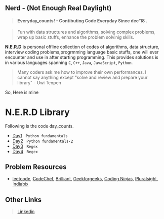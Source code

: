 ## Nerd - (Not Enough Real Daylight) 
> #### Everyday_counts! - Contibuting Code Everyday Since dec'18 .

> Fun with data structures and algorithms, solving complex problems, wrap up basic stuffs, enhance the problem solvinig skills.

**N.E.R.D**  is personal offline collection of codes of algorithms, data structure, interview coding problems,progrmming language basic stuffs, one will ever encounter and use in after starting programming. 
This provides solutions is in various languages spanning `C`, `C++`, `Java`, `JavaScript`, `Python`.

 > Many coders ask me how to improve their own performances. I cannot say anything except "solve and review and prepare your library" - Uwi Tenpen
 
So, Here is mine

# N.E.R.D Library
Following is the code day_counts.

- [Day1](https://github.com/ShubhamPy/N.E.R.D/blob/master/code/Day1.py)  ` Python fundamentals`
- [Day2](https://github.com/ShubhamPy/N.E.R.D/blob/master/code/Day2.py)  ` Python fundamentals-2`
- [Day3](https://github.com/ShubhamPy/N.E.R.D/blob/master/code/Day3.py)  ` Regex`
- [Day4](https://github.com/ShubhamPy/N.E.R.D/blob/master/code/Day4.py)  ` Regex`


## Problem Resources
- [leetcode](https://leetcode.com/), [CodeChef](https://www.codechef.com), [Brilliant](https://brilliant.org/courses/#computer-science-foundational), [Geekforgeeks](https://www.geeksforgeeks.org/), [Coding Ninjas](https://www.codingninjas.in/app/home), [Pluralsight](https://www.pluralsight.com/), [Indiabix](https://www.indiabix.com/)
## Other Links
> [Linkedin](https://www.linkedin.com/in/shubhampy/)
